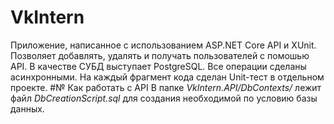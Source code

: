 # VkIntern
Приложение, написанное с использованием ASP.NET Core API и XUnit. Позволяет добавлять, удалять и получать пользователей с помошью API. В качестве СУБД выступает PostgreSQL. Все операции сделаны асинхронными. На каждый фрагмент кода сделан Unit-тест в отдельном проекте.
#№ Как работать с API
В папке *VkIntern.API/DbContexts/* лежит файл *DbCreationScript.sql* для создания необходимой по условию базы данных.
